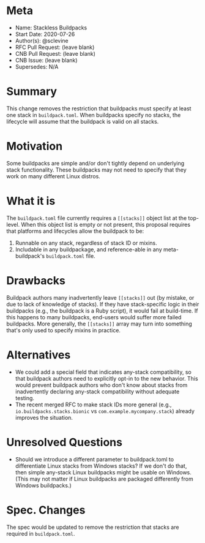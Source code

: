 # Meta
[meta]: #meta
- Name: Stackless Buildpacks
- Start Date: 2020-07-26
- Author(s): @sclevine
- RFC Pull Request: (leave blank)
- CNB Pull Request: (leave blank)
- CNB Issue: (leave blank)
- Supersedes: N/A

# Summary
[summary]: #summary

This change removes the restriction that buildpacks must specify at least one stack in `buildpack.toml`. When buildpacks specify no stacks, the lifecycle will assume that the buildpack is valid on all stacks.

# Motivation
[motivation]: #motivation

Some buildpacks are simple and/or don't tightly depend on underlying stack functionality. These buildpacks may not need to specify that they work on many different Linux distros.

# What it is
[what-it-is]: #what-it-is

The `buildpack.toml` file currently requires a `[[stacks]]` object list at the top-level. When this object list is empty or not present, this proposal requires that platforms and lifecycles allow the buildpack to be:
1. Runnable on any stack, regardless of stack ID or mixins.
2. Includable in any buildpackage, and reference-able in any meta-buildpack's `buildpack.toml` file.


# Drawbacks
[drawbacks]: #drawbacks

Buildpack authors many inadvertently leave `[[stacks]]` out (by mistake, or due to lack of knowledge of stacks). If they have stack-specific logic in their buildpacks (e.g., the buildpack is a Ruby script), it would fail at build-time. If this happens to many buildpacks, end-users would suffer more failed buildpacks. More generally, the `[[stacks]]` array may turn into something that's only used to specify mixins in practice.

# Alternatives
[alternatives]: #alternatives

- We could add a special field that indicates any-stack compatibility, so that buildpack authors need to explicitly opt-in to the new behavior. This would prevent buildpack authors who don't know about stacks from inadvertently declaring any-stack compatibility without adequate testing.
- The recent merged RFC to make stack IDs more general (e.g., `io.buildpacks.stacks.bionic` vs `com.example.mycompany.stack`) already improves the situation.


# Unresolved Questions
[unresolved-questions]: #unresolved-questions

- Should we introduce a different parameter to buildpack.toml to differentiate Linux stacks from Windows stacks? If we don't do that, then simple any-stack Linux buildpacks might be usable on Windows. (This may not matter if Linux buildpacks are packaged differently from Windows buildpacks.)

# Spec. Changes
[spec-changes]: #spec-changes

The spec would be updated to remove the restriction that stacks are required in `buildpack.toml`.
